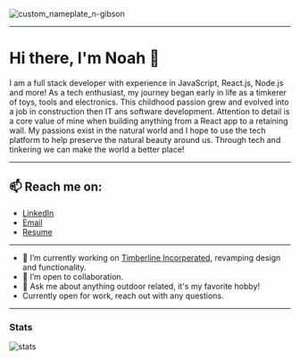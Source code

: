 ![custom_nameplate_n-gibson](https://user-images.githubusercontent.com/49107377/105103616-1b8c1600-5a6e-11eb-8e7f-842cc88aedcc.png)

---

# Hi there, I'm Noah 👋

I am a full stack developer with experience in JavaScript, React.js, Node.js and more! As a tech enthusiast, my journey began early in life as a timkerer of toys, tools and electronics. This childhood passion grew and evolved into a job in construction then IT ans software development. Attention to detail is a core value of mine when building anything from a React app to a retaining wall. My passions exist in the natural world and I hope to use the tech platform to help preserve the natural beauty around us. Through tech and tinkering we can make the world a better place!

---

## 📫 Reach me on: 
  - [LinkedIn](https://www.linkedin.com/in/n-gibson/) 
  - [Email](ngibson.dev@gmail.com)
  - [Resume](https://github.com/N-Gibson/Timberline/files/5839135/NGibson-Resume.pdf)

---

  - 🔭 I’m currently working on [Timberline Incorperated](https://github.com/N-Gibson/Timberline), revamping design and functionality.
  - 👯 I’m open to collaboration.
  - 💬 Ask me about anything outdoor related, it's my favorite hobby! 
  - Currently open for work, reach out with any questions. 

---

### Stats

![stats](https://github-readme-stats.vercel.app/api?username=N-Gibson&&show_icons=true&title_color=ffffff&icon_color=bb2acf&text_color=daf7dc&bg_color=151515)
